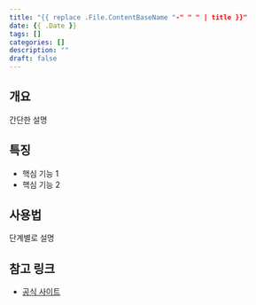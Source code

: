```yaml
---
title: "{{ replace .File.ContentBaseName "-" " " | title }}"
date: {{ .Date }}
tags: []
categories: []
description: ""
draft: false
---
```


## 개요

간단한 설명

## 특징

- 핵심 기능 1
- 핵심 기능 2

## 사용법

단계별로 설명

## 참고 링크

- [공식 사이트](https://example.com)
